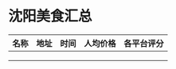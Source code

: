 # 沈阳美食汇总

| 名称 | 地址 | 时间 | 人均价格 | 各平台评分 |
| ---- | ---- | ---- | -------- | ---------- |
|      |      |      |          |            |
|      |      |      |          |            |
|      |      |      |          |            |

